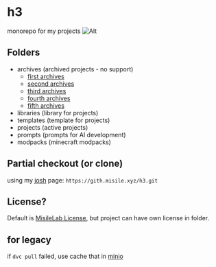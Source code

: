 # h3

monorepo for my projects
![Alt](https://repobeats.axiom.co/api/embed/8c9a655ff05333e4ec601ccfd436223510ef6b19.svg "Repobeats analytics image")

## Folders

- archives (archived projects - no support)
  - [first archives](https://github.com/MisileLab/h3/tree/9b5fdfdbf22367ecf13ff3332eb74b9f49ff8e75)
  - [second archives](https://github.com/MisileLab/h3/tree/a13896cca09c5a93d9a98673e908a6e62df893c2)
  - [third archives](https://github.com/MisileLab/h3/tree/d74fb13996df8ae715bf315da768c0fa52b1c3aa)
  - [fourth archives](https://github.com/MisileLab/h3/tree/802f9fd46ba4f7263b23af6f76947e9463a25f64)
  - [fifth archives](https://github.com/MisileLab/h3/tree/02a7a81e7e5bd0f67eeb301a88ee5c4b682d880d)
- libraries (library for projects)
- templates (template for projects)
- projects (active projects)
- prompts (prompts for AI development)
- modpacks (minecraft modpacks)

## Partial checkout (or clone)

using my [josh](https://github.com/josh-project/josh) page: `https://gith.misile.xyz/h3.git`  

## License?

Default is [MisileLab License](LICENSE.md), but project can have own license in folder.

## for legacy

if `dvc pull` failed, use cache that in [minio](https://minio.misile.xyz/noa/dvc.tar.zst)

